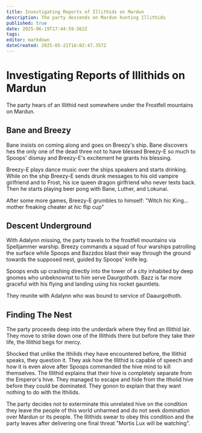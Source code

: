 ```yaml
---
title: Investigating Reports of Illithids on Mardun
description: The party descends on Mardun hunting Illithids
published: true
date: 2025-06-19T17:44:59.562Z
tags: 
editor: markdown
dateCreated: 2025-05-21T16:02:47.357Z
---
```


# Investigating Reports of Illithids on Mardun
The party hears of an Illithid nest somewhere under the Frostfell mountains on Mardun. 

## Bane and Breezy
Bane insists on coming along and goes on Breezy's ship. Bane discovers hes the only one of the dead three not to have blessed Breezy-E so much to Spoops' dismay and Breezy-E's excitement he grants his blessing. 

Breezy-E plays dance music over the ships speakers and starts drinking.
While on the ship Breezy-E sends drunk messages to his old vampire girlfriend and to Frost, his ice queen dragon girlfriend who never texts back. Then he starts playing beer pong with Bane, Luther, and Lokunai.

After some more games, Breezy-E grumbles to himself: "Witch *hic* King... mother freaking cheater at *hic* flip cup"

## Descent Underground
With Adalynn missing, the party travels to the frostfell mountains via Spelljammer warship. Breezy commands a squad of four warships patrolling the surface while Spoops and Bazzdos blast their way through the ground towards the supposed nest, guided by Spoops' knife leg.

Spoops ends up crashing directly into the tower of a city inhabited by deep gnomes who unbeknownst to him serve Daurgothoth. Bazz is far more graceful with his flying and landing using his rocket gauntlets. 

They reunite with Adalynn who was bound to service of Daaurgothoth.


## Finding The Nest
The party proceeds deep into the underdark where they find an Illithid lair. They move to strike down one of the Illithids there but before they take their life, the Illithid begs for mercy. 

Shocked that unlike the Ithilids rhey have encountered before, the Illithid speaks, they question it. They ask how the Illithid is capable of speech and how it is even alove after Spoops commanded the hive mind to kill themselves. The Illithid explains that their hive is completely separate from the Emperor's hive. They managed to escape and hide from the Itholid hive before they could be dominated. They gonon to explain that they want nothing to do with the Ithilids. 

The party decides not to exterminate this unrelated hive on the condition they leave the people of this world unharmed and do not seek domination over Mardun or its people. The Illithids swear to obey this condition and the party leaves after delivering one final threat "Mortis Lux will be watching".
